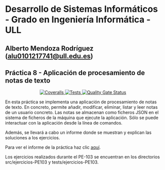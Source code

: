 # Desarrollo de Sistemas Informáticos - Grado en Ingeniería Informática - ULL

## Alberto Mendoza Rodríguez (alu0101217741@ull.edu.es)

## Práctica 8 - Aplicación de procesamiento de notas de texto

<p align="center">
    <a href="https://github.com/ULL-ESIT-INF-DSI-2021/ull-esit-inf-dsi-20-21-prct08-filesystem-notes-app-alu0101217741/actions/workflows/coveralls.yml">
        <img alt="Coveralls" src="https://github.com/ULL-ESIT-INF-DSI-2021/ull-esit-inf-dsi-20-21-prct08-filesystem-notes-app-alu0101217741/actions/workflows/coveralls.yml/badge.svg">
    </a>
    <a href='https://github.com/ULL-ESIT-INF-DSI-2021/ull-esit-inf-dsi-20-21-prct08-filesystem-notes-app-alu0101217741/actions/workflows/node.js.yml'>
        <img src='https://github.com/ULL-ESIT-INF-DSI-2021/ull-esit-inf-dsi-20-21-prct08-filesystem-notes-app-alu0101217741/actions/workflows/node.js.yml/badge.svg' alt='Tests' />
    </a>
    <a href='https://sonarcloud.io/dashboard?id=ULL-ESIT-INF-DSI-2021_ull-esit-inf-dsi-20-21-prct08-filesystem-notes-app-alu0101217741'>
        <img src='https://sonarcloud.io/api/project_badges/measure?project=ULL-ESIT-INF-DSI-2021_ull-esit-inf-dsi-20-21-prct08-filesystem-notes-app-alu0101217741&metric=alert_status' alt='Quality Gate Status' />
    </a>
</p>

En esta práctica se implementa una aplicación de procesamiento de notas de texto. En concreto, permite añadir, modificar, eliminar, listar y leer notas de un usuario concreto. Las notas se almacenan como ficheros JSON en el sistema de ficheros de la máquina que ejecute la aplicación. Sólo se puede interactuar con la aplicación desde la línea de comandos.

Además, se llevará a cabo un informe donde se muestran y explican las soluciones a los ejercicios.

Para ver el informe de la práctica haz clic [aquí]( https://ull-esit-inf-dsi-2021.github.io/ull-esit-inf-dsi-20-21-prct08-filesystem-notes-app-alu0101217741/).

Los ejercicios realizados durante el PE-103 se encuentran en los directorios src/ejercicios-PE103 y tests/ejercicios-PE103.
